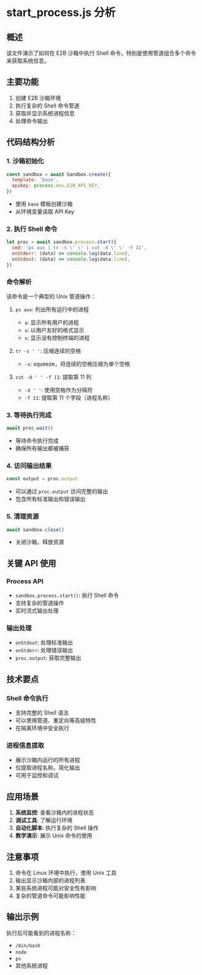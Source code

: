 # start_process.js 分析

## 概述
该文件演示了如何在 E2B 沙箱中执行 Shell 命令，特别是使用管道组合多个命令来获取系统信息。

## 主要功能
1. 创建 E2B 沙箱环境
2. 执行复杂的 Shell 命令管道
3. 获取并显示系统进程信息
4. 处理命令输出

## 代码结构分析

### 1. 沙箱初始化
```javascript
const sandbox = await Sandbox.create({
  template: 'base',
  apiKey: process.env.E2B_API_KEY,
})
```
- 使用 `base` 模板创建沙箱
- 从环境变量读取 API Key

### 2. 执行 Shell 命令
```javascript
let proc = await sandbox.process.start({
  cmd: 'ps aux | tr -s \' \' | cut -d \' \' -f 11',
  onStderr: (data) => console.log(data.line),
  onStdout: (data) => console.log(data.line),
})
```

### 命令解析
该命令是一个典型的 Unix 管道操作：
1. `ps aux`: 列出所有运行中的进程
   - `a`: 显示所有用户的进程
   - `u`: 以用户友好的格式显示
   - `x`: 显示没有控制终端的进程

2. `tr -s ' '`: 压缩连续的空格
   - `-s`: squeeze，将连续的空格压缩为单个空格

3. `cut -d ' ' -f 11`: 提取第 11 列
   - `-d ' '`: 使用空格作为分隔符
   - `-f 11`: 提取第 11 个字段（进程名称）

### 3. 等待执行完成
```javascript
await proc.wait()
```
- 等待命令执行完成
- 确保所有输出都被捕获

### 4. 访问输出结果
```javascript
const output = proc.output
```
- 可以通过 `proc.output` 访问完整的输出
- 包含所有标准输出和错误输出

### 5. 清理资源
```javascript
await sandbox.close()
```
- 关闭沙箱，释放资源

## 关键 API 使用

### Process API
- `sandbox.process.start()`: 执行 Shell 命令
- 支持复杂的管道操作
- 实时流式输出处理

### 输出处理
- `onStdout`: 处理标准输出
- `onStderr`: 处理错误输出
- `proc.output`: 获取完整输出

## 技术要点

### Shell 命令执行
- 支持完整的 Shell 语法
- 可以使用管道、重定向等高级特性
- 在隔离环境中安全执行

### 进程信息提取
- 展示沙箱内运行的所有进程
- 仅提取进程名称，简化输出
- 可用于监控和调试

## 应用场景
1. **系统监控**: 查看沙箱内的进程状态
2. **调试工具**: 了解运行环境
3. **自动化脚本**: 执行复杂的 Shell 操作
4. **教学演示**: 展示 Unix 命令的使用

## 注意事项
1. 命令在 Linux 环境中执行，使用 Unix 工具
2. 输出显示沙箱内部的进程列表
3. 某些系统进程可能对安全性有影响
4. 复杂的管道命令可能影响性能

## 输出示例
执行后可能看到的进程名称：
- `/bin/bash`
- `node`
- `ps`
- 其他系统进程